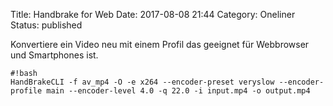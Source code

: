 Title: Handbrake for Web
Date: 2017-08-08 21:44
Category: Oneliner
Status: published

Konvertiere ein Video neu mit einem Profil das geeignet für Webbrowser und
Smartphones ist.

    #!bash
    HandBrakeCLI -f av_mp4 -O -e x264 --encoder-preset veryslow --encoder-profile main --encoder-level 4.0 -q 22.0 -i input.mp4 -o output.mp4
